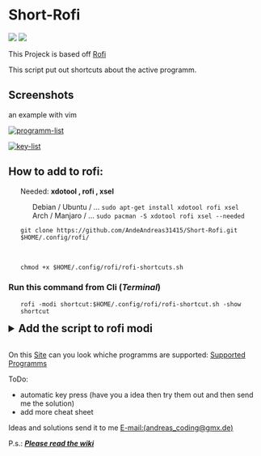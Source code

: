 # Short-Rofi

[![][License]][L-link]
![][Version]

This Projeck is based off [Rofi](https://github.com/davatorium/rofi)

This script put out shortcuts about the active programm. 

## Screenshots
an example with vim 

<!--Main frame-->
<a href="https://ibb.co/MRPPsLM"><img src="https://i.ibb.co/HrGGVQn/programm-list.png" alt="programm-list" border="0"></a>

<!--2.frame-->
<a href="https://ibb.co/wh6RMrK"><img src="https://i.ibb.co/xq5DJ8M/key-list.png" alt="key-list" border="0"></a>

## How to add to rofi:

<ol>Needed: <b>xdotool , rofi , xsel</b><br>
<ol>Debian / Ubuntu / ... <code>sudo apt-get install xdotool rofi xsel</code><br>
Arch / Manjaro / ... <code>sudo pacman -S xdotool rofi xsel --needed</code>
</ol>
</ol>


<ol><code>git clone https://github.com/AndeAndreas31415/Short-Rofi.git $HOME/.config/rofi/</code></ol>
</br>
<ol><code>chmod +x $HOME/.config/rofi/rofi-shortcuts.sh</code></ol>

### Run this command from Cli (*Terminal*)

<ol><code>rofi -modi shortcut:$HOME/.config/rofi/rofi-shortcut.sh -show shortcut</code></ol>

<details>
<summary style="zoom:150%;font-weight:bold;">Add the script to rofi modi</summary></br>
Edit the *config from rofi*:</br>
<code>vim $HOME/.config/rofi/config.rasi</code></br>
or</br>
<code>quot;Your favorit text editor" $HOME/.config/rofi/config.rasi</code></ol></br></br>
add in the line "modi":</br>
<ol><code><b>shortcuts:$HOME/.config/rofi/rofi-shortcuts.sh</b></code></ol>
Example:</br>
<ol><code><i>modi: "drun,window,shortcuts:$HOME/.config/rofi/rofi-shortcut.sh,";</i></code></ol>
And than can show you with command:</br>
<ol><code>rofi -show shortcuts</code></ol>
</details></br>

On this [Site](https://github.com/AndeAndreas31415/Short-Rofi/wiki/supported-sheet) can you look whiche programms are supported:
[Supported Programms](https://github.com/AndeAndreas31415/Short-Rofi/wiki/supported-sheet)

ToDo:

- automatic key press (have you a idea then try them out and then send me the solution)
- add more cheat sheet

Ideas and solutions send it to me  [E-mail:(andreas_coding@gmx.de)](andreas_coding@gmx.de)

P.s.: <u><i><b>Please read the [wiki](https://github.com/AndeAndreas31415/Short-Rofi/wiki)</b></i></u>

<!-- Variables for this Readme file-->

[License]: https://img.shields.io/badge/License-MIT-blue
[Version]: https://img.shields.io/badge/Version-v1.0-red
[L-link]: ./LICENSE
